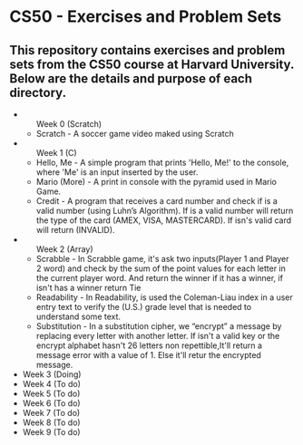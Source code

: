 <h1>CS50 - Exercises and Problem Sets</h1>

<h2>This repository contains exercises and problem sets from the CS50 course at Harvard University. Below are the details and purpose of each directory.</h2>


<ul>
    <li>
    <ul>
    Week 0 (Scratch)
        <li>Scratch - A soccer game video maked using Scratch</li>
    </ul>
    </li>
    <li>
    <ul>Week 1 (C)
    <li>Hello, Me - A simple program that prints 'Hello, Me!' to the console, where 'Me' is an input inserted by the user.</li>
    <li>Mario (More) - A print in console with the pyramid used in Mario Game.
    </li>
    <li>Credit - A program that receives a card number and check if is a valid number (using Luhn’s Algorithm). If is a valid number will return the type of the card (AMEX, VISA, MASTERCARD). If isn's valid card will return (INVALID).
    </li>
    </ul>
    </li>
    <li>
    <ul>
    Week 2 (Array)
    <li>Scrabble - In Scrabble game, it's ask two inputs(Player 1 and Player 2 word) and check by the sum of the point values for each letter in the current player word. And return the winner if it has a winner, if isn't has a winner return Tie</li>
    <li>Readability - In Readability, is used the Coleman-Liau index in a user entry text to verify the (U.S.) grade level that is needed to understand some text.
    </li>
    <li>Substitution - In a substitution cipher, we “encrypt” a message by replacing every letter with another letter. If isn't a valid key or the  encrypt alphabet hasn't 26 letters non repettible,It'll return a message error with a value of 1. Else it'll retur the encrypted message.
    </li>
    </ul>
    </li>
    <li>Week 3 (Doing)</li>
    <li>Week 4 (To do)</li>
    <li>Week 5 (To do)</li>
    <li>Week 6 (To do)</li>
    <li>Week 7 (To do)</li>
    <li>Week 8 (To do)</li>
    <li>Week 9 (To do)</li>
</ul>
